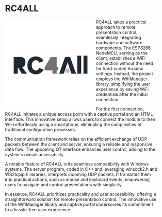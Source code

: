 # RC4ALL



<img src="https://github.com/checkthistape/RC4ALL/blob/main/rc4all_logo2.png" width="300" height="300" align="left" alt="Made by David Krikovtsov"/>

RC4ALL takes a practical approach to remote presentation control, seamlessly integrating hardware and software components. The ESP8266 NodeMCU, serving as the client, establishes a WiFi connection without the need for hard-coded Arduino settings. Instead, the project employs the WifiManager library, simplifying the user experience by saving WiFi credentials after the initial connection.

For the first connection, RC4ALL initiates a unique access point with a captive portal and an HTML interface. This innovative setup allows users to connect the module to their WiFi effortlessly using a smartphone, eliminating the complexities of traditional configuration processes.

The communication framework relies on the efficient exchange of UDP packets between the client and server, ensuring a reliable and responsive data flow. The upcoming QT interface enhances user control, adding to the system's overall accessibility.

A notable feature of RC4ALL is its seamless compatibility with Windows systems. The server program, coded in C++ and leveraging winsock2.h and WS2tcpip.h libraries, interprets incoming UDP packets. It translates them into practical actions, such as mouse and keyboard events, empowering users to navigate and control presentations with simplicity.

In essence, RC4ALL prioritizes practicality and user accessibility, offering a straightforward solution for remote presentation control. The innovative use of the WifiManager library and captive portal underscores its commitment to a hassle-free user experience.
